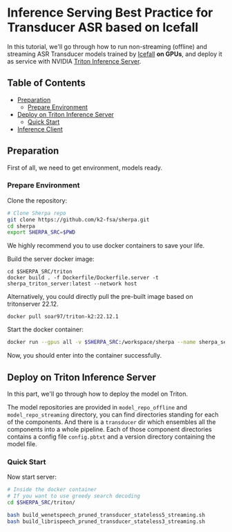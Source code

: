 # Inference Serving Best Practice for Transducer ASR based on Icefall <!-- omit in toc -->

In this tutorial, we'll go through how to run  non-streaming (offline) and streaming ASR Transducer models trained by [Icefall](https://github.com/k2-fsa/icefall/tree/master/egs/librispeech/ASR/pruned_transducer_stateless3) **on GPUs**, and deploy it as service with NVIDIA [Triton Inference Server](https://github.com/triton-inference-server/server).
## Table of Contents <!-- omit in toc -->

- [Preparation](#preparation)
  - [Prepare Environment](#prepare-environment)
- [Deploy on Triton Inference Server](#deploy-on-triton-inference-server)
  - [Quick Start](#quick-start)
- [Inference Client](client/README.md)


## Preparation

First of all, we need to get environment, models ready.

### Prepare Environment

Clone the repository:

```bash
# Clone Sherpa repo
git clone https://github.com/k2-fsa/sherpa.git
cd sherpa
export SHERPA_SRC=$PWD
```
We highly recommend you to use docker containers to save your life.

Build the server docker image:
```
cd $SHERPA_SRC/triton
docker build . -f Dockerfile/Dockerfile.server -t sherpa_triton_server:latest --network host
```
Alternatively, you could directly pull the pre-built image based on tritonserver 22.12.
```
docker pull soar97/triton-k2:22.12.1
```
Start the docker container:
```bash
docker run --gpus all -v $SHERPA_SRC:/workspace/sherpa --name sherpa_server --net host --shm-size=1g --ulimit memlock=-1 --ulimit stack=67108864 -it soar97/triton-k2:22.12.1
```
Now, you should enter into the container successfully.


## Deploy on Triton Inference Server

In this part, we'll go through how to deploy the model on Triton.

The model repositories are provided in `model_repo_offline` and `model_repo_streaming` directory, you can find directories standing for each of the components. And there is a `transducer` dir which ensembles all the components into a whole pipeline. Each of those component directories contains a config file `config.pbtxt` and a version directory containing the model file.  

### Quick Start

Now start server:

```bash
# Inside the docker container
# If you want to use greedy search decoding
cd $SHERPA_SRC/triton/

bash build_wenetspeech_pruned_transducer_stateless5_streaming.sh
bash build_librispeech_pruned_transducer_stateless3_streaming.sh
```